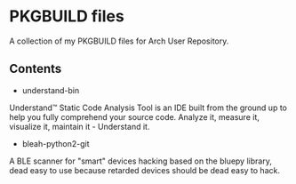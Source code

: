 # PKGBUILD files #

A collection of my PKGBUILD files for Arch User Repository.

## Contents ##

  * understand-bin

  Understand™ Static Code Analysis Tool is an IDE built from the ground up to
  help you fully comprehend your source code. Analyze it, measure it, visualize
  it, maintain it - Understand it.

  * bleah-python2-git

  A BLE scanner for "smart" devices hacking based on the bluepy library, dead
  easy to use because retarded devices should be dead easy to hack.
